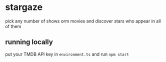 # stargaze

pick any number of shows orm movies and discover stars who appear in all of them

## running locally

put your TMDB API key in `environment.ts` and run `npm start`
